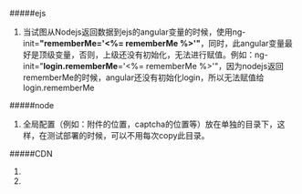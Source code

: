 #####ejs  
1. 当试图从Nodejs返回数据到ejs的angular变量的时候，使用ng-init=**"rememberMe='<%= rememberMe %>'"**，同时，此angular变量最好是顶级变量，否则，上级还没有初始化，无法进行赋值。例如：ng-init="**login.rememberMe**='<%= rememberMe %>'"，因为nodejs返回rememberMe的时候，angular还没有初始化login，所以无法赋值给login.rememberMe  

#####node
1. 全局配置（例如：附件的位置，captcha的位置等）放在单独的目录下，这样，在测试部署的时候，可以不用每次copy此目录。  


#####CDN
1. <script src="http://code.jquery.com/jquery-1.11.1.min.js"></script
3. <script src="http://cdnjs.cloudflare.com/ajax/libs/es5-shim/3.4.0/es5-shim.min.js"></script>
